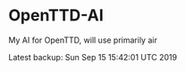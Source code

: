 # OpenTTD-AI
My AI for OpenTTD, will use primarily air

Latest backup: Sun Sep 15 15:42:01 UTC 2019
